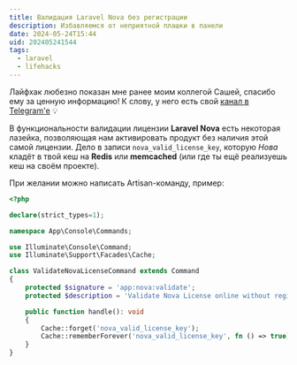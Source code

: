 ```yaml
---
title: Валидация Laravel Nova без регистрации
description: Избавляемся от неприятной плашки в панели
date: 2024-05-24T15:44
uid: 202405241544
tags:
  - laravel
  - lifehacks
---
```


Лайфхак любезно показан мне ранее моим коллегой Сашей, спасибо ему за ценную информацию! К слову, у него есть свой [канал в Telegram'е](https://t.me/itbomj) 💡

В функциональности валидации лицензии **Laravel Nova** есть некоторая лазейка, позволяющая нам активировать продукт без наличия этой самой лицензии. Дело в записи `nova_valid_license_key`, которую *Нова* кладёт в твой кеш на **Redis** или **memcached** (или где ты ещё реализуешь кеш на своём проекте).

При желании можно написать Artisan-команду, пример:

```php
<?php

declare(strict_types=1);

namespace App\Console\Commands;

use Illuminate\Console\Command;
use Illuminate\Support\Facades\Cache;

class ValidateNovaLicenseCommand extends Command
{
    protected $signature = 'app:nova:validate';
    protected $description = 'Validate Nova License online without registration';

    public function handle(): void
    {
        Cache::forget('nova_valid_license_key');
        Cache::rememberForever('nova_valid_license_key', fn () => true);
    }
}
```
